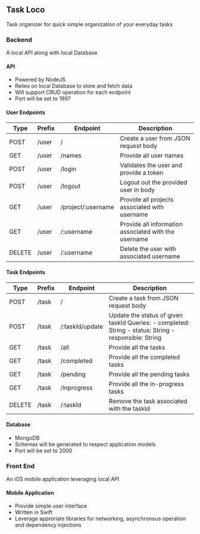 ## Task Loco
Task organizer for quick simple organization of your everyday tasks

### Backend
A local API along with local Database

#### API
- Powered by NodeJS
- Relies on local Database to store and fetch data
- Will support CRUD operation for each endpoint
- Port will be set to 1997

#### User Endpoints
| Type   | Prefix | Endpoint    | Description                                          |
|--------|--------|-------------|------------------------------------------------------|
| POST   | /user  | /           | Create a user from JSON request body              |
| GET    | /user  | /names      | Provide all user names                            |
| POST    | /user  | /login      | Validates the user and provide a token           |
| POST | /user | /logout | Logout out the provided user in body
| GET | /user | /project/:username | Provide all projects associated with username
| GET    | /user  | /:username | Provide all information associated with the username |
| DELETE | /user  | /:username | Delete the user with associated username           |

#### Task Endpoints
| Type   | Prefix | Endpoint         | Description                                                                                              |
|--------|--------|------------------|----------------------------------------------------------------------------------------------------------|
| POST   | /task  | /                | Create a task from JSON request body                                                                     |
| POST   | /task  | /:taskId/update | Update the status of given taskId Queries: - completed: String - status: String - responsible: String    |
| GET    | /task  | /all             | Provide all the tasks                                                                                    |
| GET    | /task  | /completed       | Provide all the completed tasks                                                                          |
| GET    | /task  | /pending         | Provide all the pending tasks                                                                            |
| GET    | /task  | /inprogress      | Provide all the in-progress tasks                                                                        |
| DELETE | /task  | /:taskId        | Remove the task associated with the taskId                                                               |

#### Database
- MongoDB
- Schemas will be generated to respect application models
- Port will be set to 2000

### Front End
An iOS mobile application leveraging local API

#### Mobile Application
- Provide simple user interface
- Written in Swift
- Leverage approriate libraries for networking, asynchronous operation and dependency injections

